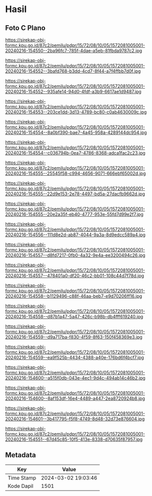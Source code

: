 # Hasil

## Foto C Plano

https://sirekap-obj-formc.kpu.go.id/87c2/pemilu/pdpr/15/72/08/10/05/1572081005001-20240216-154550--2ba96fc7-785f-4dae-a5eb-81fbda9787c2.jpg

https://sirekap-obj-formc.kpu.go.id/87c2/pemilu/pdpr/15/72/08/10/05/1572081005001-20240216-154552--3bafd768-b3dd-4cd7-8f44-a7f4ffbb7d0f.jpg

https://sirekap-obj-formc.kpu.go.id/87c2/pemilu/pdpr/15/72/08/10/05/1572081005001-20240216-154552--935afe14-94d0-4fdf-a3b9-6617ae1d9487.jpg

https://sirekap-obj-formc.kpu.go.id/87c2/pemilu/pdpr/15/72/08/10/05/1572081005001-20240216-154553--203ce1dd-3d13-4789-bc80-c0ab4630009c.jpg

https://sirekap-obj-formc.kpu.go.id/87c2/pemilu/pdpr/15/72/08/10/05/1572081005001-20240216-154554--8a0bf390-bae7-4a45-958a-4289144dc954.jpg

https://sirekap-obj-formc.kpu.go.id/87c2/pemilu/pdpr/15/72/08/10/05/1572081005001-20240216-154554--c036794b-0ea7-4786-8368-adca1fac2c23.jpg

https://sirekap-obj-formc.kpu.go.id/87c2/pemilu/pdpr/15/72/08/10/05/1572081005001-20240216-154555--25545f58-c994-4656-9071-666ebf65002d.jpg

https://sirekap-obj-formc.kpu.go.id/87c2/pemilu/pdpr/15/72/08/10/05/1572081005001-20240216-154555--22d9e153-2e78-4497-bd5a-27dacfb9662d.jpg

https://sirekap-obj-formc.kpu.go.id/87c2/pemilu/pdpr/15/72/08/10/05/1572081005001-20240216-154555--20e2a35f-eb40-4777-953e-55fd7d99e2f7.jpg

https://sirekap-obj-formc.kpu.go.id/87c2/pemilu/pdpr/15/72/08/10/05/1572081005001-20240216-154556--111d8e2d-ab87-4044-9a3a-8d9edcc589a4.jpg

https://sirekap-obj-formc.kpu.go.id/87c2/pemilu/pdpr/15/72/08/10/05/1572081005001-20240216-154557--d8fd7217-0fb0-4a32-9e4a-ee3200494c26.jpg

https://sirekap-obj-formc.kpu.go.id/87c2/pemilu/pdpr/15/72/08/10/05/1572081005001-20240216-154557--478401a0-df20-46c2-bb01-108c44d7f78d.jpg

https://sirekap-obj-formc.kpu.go.id/87c2/pemilu/pdpr/15/72/08/10/05/1572081005001-20240216-154558--b1129496-c88f-46aa-beb7-e9d70206ff16.jpg

https://sirekap-obj-formc.kpu.go.id/87c2/pemilu/pdpr/15/72/08/10/05/1572081005001-20240216-154558--d87b1a47-5a47-426c-b98b-db4fff619240.jpg

https://sirekap-obj-formc.kpu.go.id/87c2/pemilu/pdpr/15/72/08/10/05/1572081005001-20240216-154559--d9a717ba-f830-4f59-8f63-150f458369e3.jpg

https://sirekap-obj-formc.kpu.go.id/87c2/pemilu/pdpr/15/72/08/10/05/1572081005001-20240216-154559--ea9f525b-4434-4388-a40e-176bd6f4bcf7.jpg

https://sirekap-obj-formc.kpu.go.id/87c2/pemilu/pdpr/15/72/08/10/05/1572081005001-20240216-154600--a515f0db-043e-4ec1-9d4c-494ab14c46b2.jpg

https://sirekap-obj-formc.kpu.go.id/87c2/pemilu/pdpr/15/72/08/10/05/1572081005001-20240216-154600--8af153df-16e4-4489-a447-2ea8720924b8.jpg

https://sirekap-obj-formc.kpu.go.id/87c2/pemilu/pdpr/15/72/08/10/05/1572081005001-20240216-154601--3b417795-f5f8-4749-8d48-32d73e876604.jpg

https://sirekap-obj-formc.kpu.go.id/87c2/pemilu/pdpr/15/72/08/10/05/1572081005001-20240216-154551--67d45c85-10f5-413e-8338-d70635f87957.jpg


## Metadata

| Key        | Value               |
| ---------- | ------------------- |
| Time Stamp | 2024-03-02 19:03:46 |
| Kode Dapil | 1501                |



